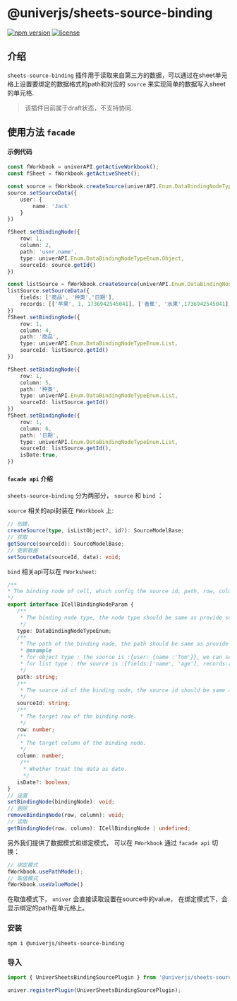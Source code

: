 # @univerjs/sheets-source-binding

[![npm version](https://img.shields.io/npm/v/@univerjs/sheets-source-binding)](https://npmjs.org/packages/@univerjs/sheets-source-binding)
[![license](https://img.shields.io/npm/l/@univerjs/sheets-source-binding)](https://img.shields.io/npm/l/@univerjs/sheets-source-binding)

## 介绍

`sheets-source-binding` 插件用于读取来自第三方的数据，可以通过在sheet单元格上设置要绑定的数据格式的path和对应的 `source` 来实现简单的数据写入sheet的单元格.

> 该插件目前属于draft状态，不支持协同.

## 使用方法 `facade`

#### 示例代码

```ts
const fWorkbook = univerAPI.getActiveWorkbook();
const fSheet = fWorkbook.getActiveSheet();

const source = fWorkbook.createSource(univerAPI.Enum.DataBindingNodeTypeEnum.Object);
source.setSourceData({
    user: {
        name: 'Jack'
    }
})

fSheet.setBindingNode({
    row: 1,
    column: 2,
    path: 'user.name',
    type: univerAPI.Enum.DataBindingNodeTypeEnum.Object,
    sourceId: source.getId()
})

const listSource = fWorkbook.createSource(univerAPI.Enum.DataBindingNodeTypeEnum.List, false);
listSource.setSourceData({
    fields: ['商品', '种类','日期'],
    records: [['苹果', 1, 1736942545041], ['香蕉', '水果',1736942545041], ['圆珠笔', '文具',1736942545041]]
})
fSheet.setBindingNode({
    row: 1,
    column: 4,
    path: '商品',
    type: univerAPI.Enum.DataBindingNodeTypeEnum.List,
    sourceId: listSource.getId()
})

fSheet.setBindingNode({
    row: 1,
    column: 5,
    path: '种类',
    type: univerAPI.Enum.DataBindingNodeTypeEnum.List,
    sourceId: listSource.getId()
})
fSheet.setBindingNode({
    row: 1,
    column: 6,
    path: '日期',
    type: univerAPI.Enum.DataBindingNodeTypeEnum.List,
    sourceId: listSource.getId(),
    isDate:true,
})

```

#### `facade api` 介绍

`sheets-source-binding` 分为两部分， `source` 和 `bind` ：

`source` 相关的api封装在 `FWorkbook` 上:

```ts
// 创建，
createSource(type, isListObject?, id?): SourceModelBase;
// 获取
getSource(sourceId): SourceModelBase;
// 更新数据
setSourceData(sourceId, data): void;
```
 `bind` 相关api可以在 `FWorksheet`:

 ```ts
 /**
 * The binding node of cell, which config the source id, path, row, column.
 */
export interface ICellBindingNodeParam {
    /**
     * The binding node type, the node type should be same as provide source type.
     */
    type: DataBindingNodeTypeEnum;
    /**
     * The path of the binding node, the path should be same as provide source path.
     * @example
     * for object type : the source is :{user: {name :'Tom'}}, we can set path 'user.name' to represent the Tom.
     * for list type : the source is :{fields:['name', 'age'], records:[['Tom', 18],['Jerry', 20]]}, we can set path 'name' to represent the all names in data.
     */
    path: string;
    /**
     * The source id of the binding node, the source id should be same as provide source id.
     */
    sourceId: string;
    /**
     * The target row of the binding node.
     */
    row: number;
    /**
     * The target column of the binding node.
     */
    column: number;
     /**
      * Whether treat the data as date.
      */
    isDate?: boolean;
}
// 设置
setBindingNode(bindingNode): void;
// 删除
removeBindingNode(row, column): void;
// 读取
getBindingNode(row, column): ICellBindingNode | undefined;

 ```
 另外我们提供了数据模式和绑定模式， 可以在 `FWorkbook` 通过 `facade api` 切换：

 ```ts
// 绑定模式
fWorkbook.usePathMode();
// 取值模式
fWorkbook.useValueMode()
 ```
在取值模式下， `univer` 会直接读取设置在source中的value， 在绑定模式下，会显示绑定的path在单元格上。

### 安装

```shell
npm i @univerjs/sheets-source-binding
```

### 导入

```ts
import { UniverSheetsBindingSourcePlugin } from '@univerjs/sheets-source-binding';

univer.registerPlugin(UniverSheetsBindingSourcePlugin);
```